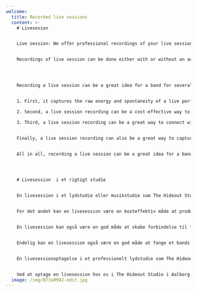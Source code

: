 ```yaml
---
welcome:
  title: Recorded live sessions
  content: >-
    # L﻿ivesesion


    Live session: We offer professional recordings of your live sessions at The Hideout Studio Aalborg. If you want a powerful PR-product for showcasing your musicality this is definitely the right choice for you. 


    Recordings of live session can be done either with or without an audience in the live room depending on your artistic preferences.




    Recording a live session can be a great idea for a band for several reasons.


    1. First, it captures the raw energy and spontaneity of a live performance. A live session recording typically includes minimal overdubs or post-production, which means that the recording will have a more natural and authentic sound that accurately represents the band's live performance. This can be especially beneficial for bands that have a strong live presence and want to showcase that energy on their recordings.

    2. Second, a live session recording can be a cost-effective way to produce new material. Recording a live session is typically less expensive than a traditional studio recording, as it requires less equipment, setup and personnel. This can be especially beneficial for indie bands or up and coming bands who may not have the budget for a full-length studio album.

    3. Third, a live session recording can be a great way to connect with fans and promote the band. Live session recordings can be shared online and distributed through streaming services, which allows fans to experience the band's live performance in a recorded format. Additionally, a live session recording can be used as a promotional tool for upcoming live shows.


    Finally, a live session recording can also be a great way to capture a band's growth and development over time. Recording live sessions at different points in a band's career can provide a unique perspective on how the band's sound and performance have evolved over time. This can be a valuable asset for the band in terms of archiving their work and promoting their music.


    All in all, recording a live session can be a great idea for a band, as it captures the raw energy and spontaneity of their live performance, is cost-effective, can be used as a promotional tool and also captures the band's growth and development over time.




    # L﻿ivesession  i et rigtigt studie


    En livesession i et lydstudie eller musikstudie som The Hideout Studio Aalborg kan være en vigtig mulighed for et band af flere årsager. For det første kan det fange den rå energi og spontanitet fra bandets liveoptagelse, da det typisk indeholder minimal overdub eller efterproduktion. Dette giver en mere autentisk lyd, der repræsenterer bandets liveoptræden og kan være en god måde at vise bandets styrke på.


    For det andet kan en livesession være en kosteffektiv måde at producere nyt materiale på


    En livesession kan også være en god måde at skabe forbindelse til fans og promovere bandet, da optagelsen kan deles online og distribueres gennem streamingtjenester. Det giver fans mulighed for at opleve bandets liveoptræden i en optaget form.


    Endelig kan en livesession også være en god måde at fange et bands udvikling over tid, da det giver et unikt perspektiv på bandets lyd og optræden. Optagelser fra forskellige tidspunkter i et bands karriere kan også hjælpe med at dokumentere bandets historie og udvikling.


    En livesessionoptagelse i et professionelt lydstudie som The Hideout Studio Aalborg kan garantere en høj kvalitet optagelse, som kan mixes og masters til en professionel standard, som kan hjælpe med at promovere bandet og deres musik. 


    Ved at optage en livesession hos os i The Hideout Studio i Aalborg, vil bands få mulighed for at fange deres unikke lyd og energi, samtidig med at de får adgang til vores professionelle udstyr og ekspertise. Det kan være en kraftfuld kombination i forhold til at fremme bandets musik og karriere.
  image: /img/073a9982-edit.jpg
---
```

